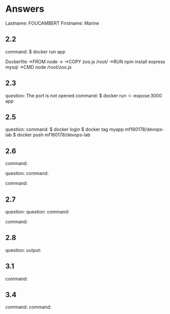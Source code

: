 # Answers

Lastname: FOUCAMBERT
Firstname: Marine

## 2.2
command: $ docker run app

Dockerfile
		->FROM node
		->
		->COPY zoo.js /root/
		->RUN npm install express mysql
		->CMD node /root/zoo.js

## 2.3
question: The port is not opened
command:  $ docker run -i -expose:3000 app

## 2.5
question:
command: $ docker login
		 $ docker tag myapp mf160178/devops-lab
		 $ docker push mf160178/devops-lab

## 2.6
command:

question:
command:

command:

## 2.7
question:
question:
command:

command:

## 2.8
question:
output:

## 3.1
command:

## 3.4
command:
command:
